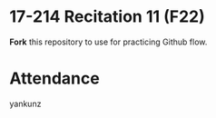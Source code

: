 # 17-214 Recitation 11 (F22)
**Fork** this repository to use for practicing Github flow.

# Attendance
yankunz